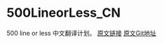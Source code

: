 # 500LineorLess_CN
500 line or less 中文翻译计划。
[原文链接](http://aosabook.org/en/500)
[原文Git地址](https://github.com/aosabook/500lines/blob/master/README.md)
